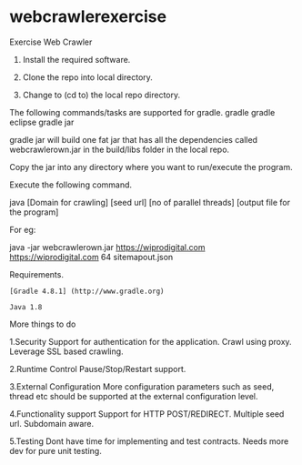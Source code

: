 # webcrawlerexercise
Exercise Web Crawler

1. Install the required software.

2. Clone the repo into local directory.

3. Change to (cd to) the local repo directory.

The following commands/tasks are supported for gradle.
    gradle
    gradle eclipse
    gradle jar

gradle jar will build one fat jar that has all the dependencies called webcrawlerown.jar in the build/libs folder in the local repo.

Copy the jar into any directory where you want to run/execute the program.

Execute the following command.

java [Domain for crawling] [seed url] [no of parallel threads] [output file for the program]

For eg:

java -jar webcrawlerown.jar https://wiprodigital.com https://wiprodigital.com 64 sitemapout.json

Requirements.

    [Gradle 4.8.1] (http://www.gradle.org)

    Java 1.8

More things to do
  
  1.Security
    Support for authentication for the application.
    Crawl using proxy.
    Leverage SSL based crawling.

  2.Runtime Control
    Pause/Stop/Restart support.

  3.External Configuration
    More configuration parameters such as seed, thread etc should be supported at the external configuration level.

  4.Functionality support
    Support for HTTP POST/REDIRECT.
    Multiple seed url.
    Subdomain aware.

  5.Testing 
    Dont have time for implementing and test contracts. Needs more dev for pure unit testing.

